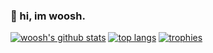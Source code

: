 ### 👋 hi, im woosh.

[![woosh's github stats](https://github-readme-stats.vercel.app/api?username=LetMeWoosh&show_icons=true&theme=tokyonight)](https://github.com/LetMeWoosh)
[![top langs](https://github-readme-stats.vercel.app/api/top-langs/?username=LetMeWoosh&theme=tokyonight)](https://github.com/LetMeWoosh)
[![trophies](https://github-profile-trophy.vercel.app/?username=LetMeWoosh&theme=tokyonight&margin-w=15&margin-h=1&column=6)](https://github.com/LetMeWoosh)
